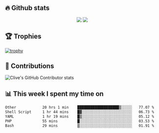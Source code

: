 ## &#128293; Github stats

<!-- GitHub Readme Streak Stats - https://github.com/DenverCoder1/github-readme-streak-stats -->
<p align="center">

<picture>
  <source 
    srcset="https://github-readme-stats.vercel.app/api?username=clivewalkden&count_private=true&show_icons=true&theme=darcula"
    media="(prefers-color-scheme: dark)"
  />
  <source
    srcset="https://github-readme-stats.vercel.app/api?username=clivewalkden&count_private=true&show_icons=true&theme=calm"
    media="(prefers-color-scheme: light), (prefers-color-scheme: no-preference)"
  />
  <img src="https://github-readme-stats.vercel.app/api?username=clivewalkden&count_private=true&show_icons=true&theme=darcula" />
</picture>

<a href="https://git.io/streak-stats" target="_blank">
  <img src="http://github-readme-streak-stats.herokuapp.com?user=clivewalkden&theme=darcula&date_format=j%20M%5B%20Y%5D" />
</a>

</p>

## &#127942; Trophies
[![trophy](https://github-profile-trophy.vercel.app/?username=clivewalkden&theme=onedark)](https://github.com/clivewalkden/github-profile-trophy)

## &#129309; Contributions
![Clive's GitHub Contributor stats](https://github-contributor-stats.vercel.app/api?username=clivewalkden)

## &#128202; This week I spent my time on
<!--START_SECTION:waka-->

```txt
Other            20 hrs 1 min    ███████████████████▒░░░░░   77.07 %
Shell Script     1 hr 44 mins    █▓░░░░░░░░░░░░░░░░░░░░░░░   06.73 %
YAML             1 hr 19 mins    █▒░░░░░░░░░░░░░░░░░░░░░░░   05.12 %
PHP              55 mins         █░░░░░░░░░░░░░░░░░░░░░░░░   03.53 %
Bash             29 mins         ▒░░░░░░░░░░░░░░░░░░░░░░░░   01.91 %
```

<!--END_SECTION:waka-->
